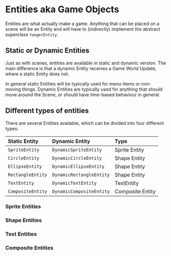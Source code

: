 # Entities aka Game Objects

Entities are what actually make a game. Anything that can be placed on a scene will
be an Entity and will have to (indirectly) implement the abstract superclass `YaegerEntity`.

## Static or Dynamic Entities

Just as with scenes, entities are available in static and dynamic version.
The main difference is that a dynamic Entity receives a Game World Update,
where a static Entity does not.

In general static Entities will be typically used for menu-items or non-moving things.
Dynamic Entities are typically used for anything that should move around the Scene, or
should have time-based behaviour in general.

## Different types of entities

There are several Entities available, which can be divided into four different types:

| Static Entity     | Dynamic Entity            | Type              |
| :---------------- | :------------------------ | :---------------- |
| `SpriteEntity`    | `DynamicSpriteEntity`     | Sprite Entity     |
| `CircleEntity`    | `DynamicCircleEntity`     | Shape Entity      |
| `EllipseEntity`   | `DynamicEllipseEntity`    | Shape Entity      |
| `RectangleEntity` | `DynamicRectangleEntity`  | Shape Entity      |
| `TextEntity`      | `DynamicTextEntity`       | TextEntity        |
| `CompositeEntity` | `DynamicCompositeEntity`  | Composite Entity  |

### Sprite Entities

### Shape Entities

### Text Entities

### Composite Entities
